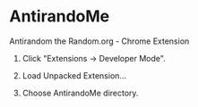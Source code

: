 # AntirandoMe
Antirandom the Random.org - Chrome Extension


1) Click "Extensions -> Developer Mode".

2) Load Unpacked Extension...

3) Choose AntirandoMe directory.

